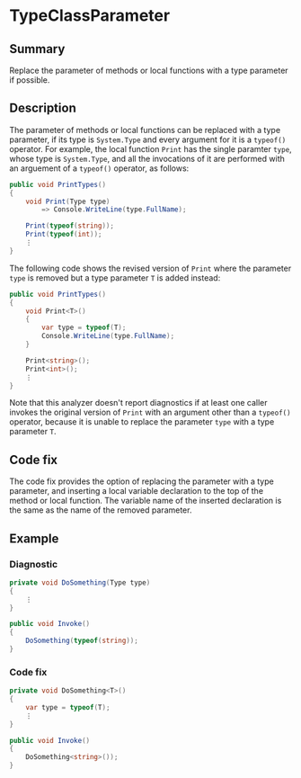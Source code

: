 # TypeClassParameter

## Summary

Replace the parameter of methods or local functions with a type parameter
if possible.

## Description

The parameter of methods or local functions can be replaced with a type
parameter, if its type is `System.Type` and every argument for it is a
`typeof()` operator. For example, the local function `Print` has the single
paramter `type`, whose type is `System.Type`, and all the invocations of it
are performed with an arguement of a `typeof()` operator, as follows:

```csharp
public void PrintTypes()
{
    void Print(Type type)
        => Console.WriteLine(type.FullName);

    Print(typeof(string));
    Print(typeof(int));
    ⋮
}
```

The following code shows the revised version of `Print` where the
parameter `type` is removed but a type parameter `T` is added instead:

```csharp
public void PrintTypes()
{
    void Print<T>()
    {
        var type = typeof(T);
        Console.WriteLine(type.FullName);
    }

    Print<string>();
    Print<int>();
    ⋮
}
```

Note that this analyzer doesn't report diagnostics if at least one caller
invokes the original version of `Print` with an argument other than a
`typeof()` operator, because it is unable to replace the parameter `type`
with a type parameter `T`.

## Code fix

The code fix provides the option of replacing the parameter with a type
parameter, and inserting a local variable declaration to the top of the
method or local function. The variable name of the inserted declaration
is the same as the name of the removed parameter.

## Example

### Diagnostic

```csharp
private void DoSomething(Type type)
{
    ⋮
}

public void Invoke()
{
    DoSomething(typeof(string));
}
```

### Code fix

```csharp
private void DoSomething<T>()
{
    var type = typeof(T);
    ⋮
}

public void Invoke()
{
    DoSomething<string>());
}
```
